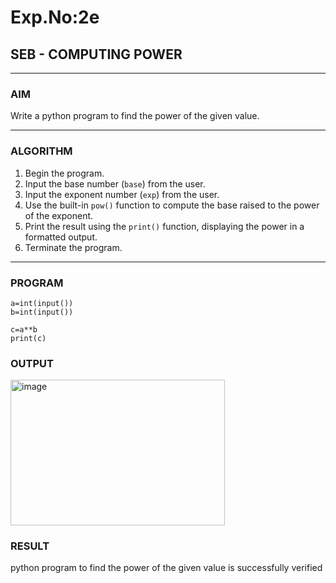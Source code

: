 # Exp.No:2e  
## SEB - COMPUTING POWER

---

### AIM  
Write a python program to find the power of the given value.

---

### ALGORITHM

1. Begin the program.  
2. Input the base number (`base`) from the user.  
3. Input the exponent number (`exp`) from the user.  
4. Use the built-in `pow()` function to compute the base raised to the power of the exponent.  
5. Print the result using the `print()` function, displaying the power in a formatted output.  
6. Terminate the program.

---

### PROGRAM

```
a=int(input())
b=int(input())

c=a**b
print(c)
```
### OUTPUT

<img width="343" height="233" alt="image" src="https://github.com/user-attachments/assets/a373dd38-cfdf-4691-b02c-f1a7fda087b6" />

### RESULT

python program to find the power of the given value is successfully verified
